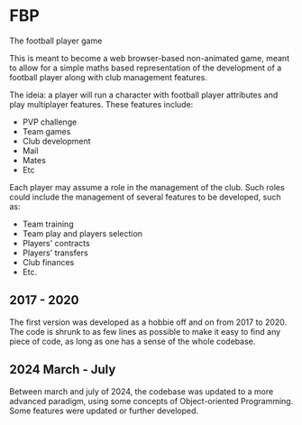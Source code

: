 # FBP
The football player game

This is meant to become a web browser-based non-animated game, meant to allow for a simple maths based representation of the development of a football player along with club management features.

The ideia: a player will run a character with football player attributes and play multiplayer features.
These features include:
- PVP challenge
- Team games
- Club development
- Mail
- Mates
- Etc

Each player may assume a role in the management of the club. Such roles could include the management of several features to be developed, such as:
- Team training
- Team play and players selection
- Players' contracts
- Players' transfers
- Club finances
- Etc.

## 2017 - 2020

The first version was developed as a hobbie off and on from 2017 to 2020. The code is shrunk to as few lines as possible to make it easy to find any piece of code, as long as one has a sense of the whole codebase.

## 2024 March - July

Between march and july of 2024, the codebase was updated to a more advanced paradigm, using some concepts of Object-oriented Programming. Some features were updated or further developed.
